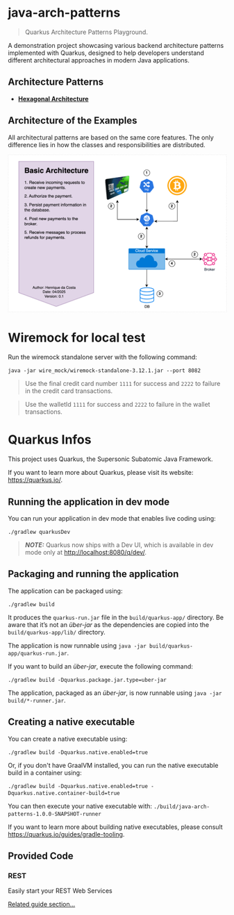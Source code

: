 # java-arch-patterns

> Quarkus Architecture Patterns Playground.

A demonstration project showcasing various backend architecture patterns implemented with Quarkus, designed to help
developers understand different architectural approaches in modern Java applications.

## Architecture Patterns

- **[Hexagonal Architecture](docs/hexagonal.md)**

## Architecture of the Examples

All architectural patterns are based on the same core features. The only difference lies in how the classes and
responsibilities are distributed.

![Basic Architecture](docs/basic-architecture.png)

# Wiremock for local test

Run the wiremock standalone server with the following command:

```shell
java -jar wire_mock/wiremock-standalone-3.12.1.jar --port 8082
```

> Use the final credit card number `1111` for success and `2222` to failure in the credit card transactions. 

> Use the walletId `1111` for success and `2222` to failure in the wallet transactions.

# Quarkus Infos

This project uses Quarkus, the Supersonic Subatomic Java Framework.

If you want to learn more about Quarkus, please visit its website: <https://quarkus.io/>.

## Running the application in dev mode

You can run your application in dev mode that enables live coding using:

```shell script
./gradlew quarkusDev
```

> **_NOTE:_**  Quarkus now ships with a Dev UI, which is available in dev mode only at <http://localhost:8080/q/dev/>.

## Packaging and running the application

The application can be packaged using:

```shell script
./gradlew build
```

It produces the `quarkus-run.jar` file in the `build/quarkus-app/` directory.
Be aware that it’s not an _über-jar_ as the dependencies are copied into the `build/quarkus-app/lib/` directory.

The application is now runnable using `java -jar build/quarkus-app/quarkus-run.jar`.

If you want to build an _über-jar_, execute the following command:

```shell script
./gradlew build -Dquarkus.package.jar.type=uber-jar
```

The application, packaged as an _über-jar_, is now runnable using `java -jar build/*-runner.jar`.

## Creating a native executable

You can create a native executable using:

```shell script
./gradlew build -Dquarkus.native.enabled=true
```

Or, if you don't have GraalVM installed, you can run the native executable build in a container using:

```shell script
./gradlew build -Dquarkus.native.enabled=true -Dquarkus.native.container-build=true
```

You can then execute your native executable with: `./build/java-arch-patterns-1.0.0-SNAPSHOT-runner`

If you want to learn more about building native executables, please consult <https://quarkus.io/guides/gradle-tooling>.

## Provided Code

### REST

Easily start your REST Web Services

[Related guide section...](https://quarkus.io/guides/getting-started-reactive#reactive-jax-rs-resources)
